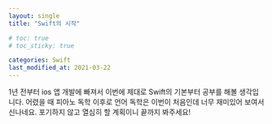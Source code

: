 ```yaml
---
layout: single
title: "Swift의 시작"

# toc: true
# toc_sticky: true

categories: Swift
last_modified_at: 2021-03-22
---
```


1년 전부터 ios 앱 개발에 빠져서 이번에 제대로 Swift의 기본부터 공부를 해볼 생각입니다.
어렸을 때 피아노 독학 이후로 언어 독학은 이번이 처음인데 너무 재미있어 보여서 신나네요.
포기하지 않고 열심히 할 계획이니 끝까지 봐주세요!
